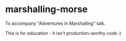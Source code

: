# marshalling-morse

To accompany "Adventures in Marshalling" talk.

This is for education - it isn't production-worthy code :)
